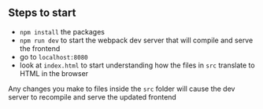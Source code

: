 ## Steps to start

- `npm install` the packages
- `npm run dev` to start the webpack dev server that will compile and serve the frontend
- go to `localhost:8080`
- look at `index.html` to start understanding how the files in `src` translate to HTML in the browser

Any changes you make to files inside the `src` folder will cause the dev server to recompile and serve the updated frontend
